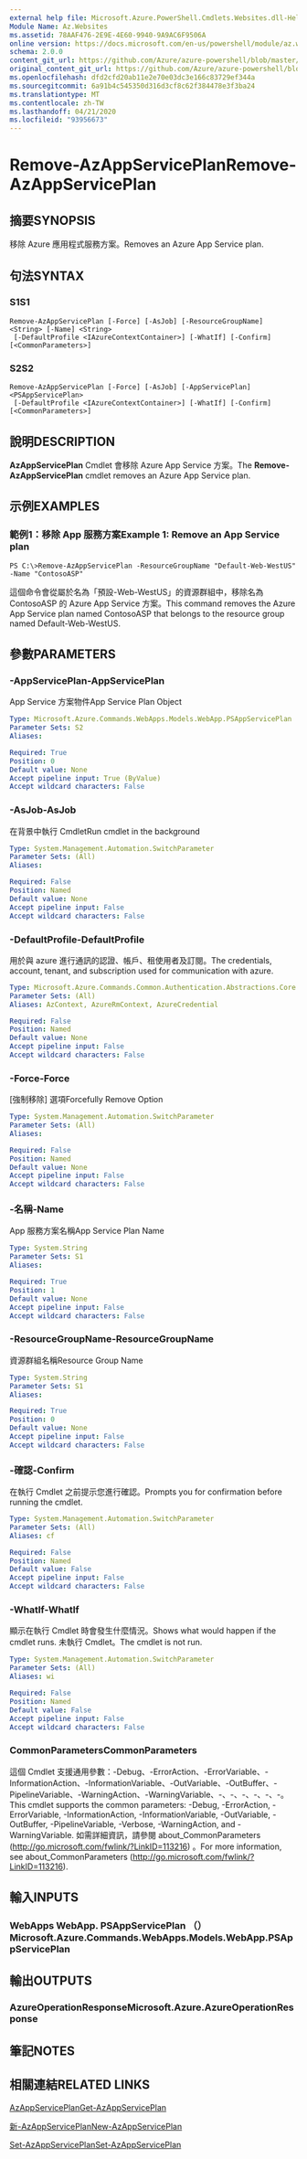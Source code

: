 ```yaml
---
external help file: Microsoft.Azure.PowerShell.Cmdlets.Websites.dll-Help.xml
Module Name: Az.Websites
ms.assetid: 78AAF476-2E9E-4E60-9940-9A9AC6F9506A
online version: https://docs.microsoft.com/en-us/powershell/module/az.websites/remove-azappserviceplan
schema: 2.0.0
content_git_url: https://github.com/Azure/azure-powershell/blob/master/src/Websites/Websites/help/Remove-AzAppServicePlan.md
original_content_git_url: https://github.com/Azure/azure-powershell/blob/master/src/Websites/Websites/help/Remove-AzAppServicePlan.md
ms.openlocfilehash: dfd2cfd20ab11e2e70e03dc3e166c83729ef344a
ms.sourcegitcommit: 6a91b4c545350d316d3cf8c62f384478e3f3ba24
ms.translationtype: MT
ms.contentlocale: zh-TW
ms.lasthandoff: 04/21/2020
ms.locfileid: "93956673"
---
```

# <span data-ttu-id="92cc0-101">Remove-AzAppServicePlan</span><span class="sxs-lookup"><span data-stu-id="92cc0-101">Remove-AzAppServicePlan</span></span>

## <span data-ttu-id="92cc0-102">摘要</span><span class="sxs-lookup"><span data-stu-id="92cc0-102">SYNOPSIS</span></span>
<span data-ttu-id="92cc0-103">移除 Azure 應用程式服務方案。</span><span class="sxs-lookup"><span data-stu-id="92cc0-103">Removes an Azure App Service plan.</span></span>

## <span data-ttu-id="92cc0-104">句法</span><span class="sxs-lookup"><span data-stu-id="92cc0-104">SYNTAX</span></span>

### <span data-ttu-id="92cc0-105">S1</span><span class="sxs-lookup"><span data-stu-id="92cc0-105">S1</span></span>
```
Remove-AzAppServicePlan [-Force] [-AsJob] [-ResourceGroupName] <String> [-Name] <String>
 [-DefaultProfile <IAzureContextContainer>] [-WhatIf] [-Confirm] [<CommonParameters>]
```

### <span data-ttu-id="92cc0-106">S2</span><span class="sxs-lookup"><span data-stu-id="92cc0-106">S2</span></span>
```
Remove-AzAppServicePlan [-Force] [-AsJob] [-AppServicePlan] <PSAppServicePlan>
 [-DefaultProfile <IAzureContextContainer>] [-WhatIf] [-Confirm] [<CommonParameters>]
```

## <span data-ttu-id="92cc0-107">說明</span><span class="sxs-lookup"><span data-stu-id="92cc0-107">DESCRIPTION</span></span>
<span data-ttu-id="92cc0-108">**AzAppServicePlan** Cmdlet 會移除 Azure App Service 方案。</span><span class="sxs-lookup"><span data-stu-id="92cc0-108">The **Remove-AzAppServicePlan** cmdlet removes an Azure App Service plan.</span></span>

## <span data-ttu-id="92cc0-109">示例</span><span class="sxs-lookup"><span data-stu-id="92cc0-109">EXAMPLES</span></span>

### <span data-ttu-id="92cc0-110">範例1：移除 App 服務方案</span><span class="sxs-lookup"><span data-stu-id="92cc0-110">Example 1: Remove an App Service plan</span></span>
```
PS C:\>Remove-AzAppServicePlan -ResourceGroupName "Default-Web-WestUS" -Name "ContosoASP"
```

<span data-ttu-id="92cc0-111">這個命令會從屬於名為「預設-Web-WestUS」的資源群組中，移除名為 ContosoASP 的 Azure App Service 方案。</span><span class="sxs-lookup"><span data-stu-id="92cc0-111">This command removes the Azure App Service plan named ContosoASP that belongs to the resource group named Default-Web-WestUS.</span></span>

## <span data-ttu-id="92cc0-112">參數</span><span class="sxs-lookup"><span data-stu-id="92cc0-112">PARAMETERS</span></span>

### <span data-ttu-id="92cc0-113">-AppServicePlan</span><span class="sxs-lookup"><span data-stu-id="92cc0-113">-AppServicePlan</span></span>
<span data-ttu-id="92cc0-114">App Service 方案物件</span><span class="sxs-lookup"><span data-stu-id="92cc0-114">App Service Plan Object</span></span>

```yaml
Type: Microsoft.Azure.Commands.WebApps.Models.WebApp.PSAppServicePlan
Parameter Sets: S2
Aliases:

Required: True
Position: 0
Default value: None
Accept pipeline input: True (ByValue)
Accept wildcard characters: False
```

### <span data-ttu-id="92cc0-115">-AsJob</span><span class="sxs-lookup"><span data-stu-id="92cc0-115">-AsJob</span></span>
<span data-ttu-id="92cc0-116">在背景中執行 Cmdlet</span><span class="sxs-lookup"><span data-stu-id="92cc0-116">Run cmdlet in the background</span></span>

```yaml
Type: System.Management.Automation.SwitchParameter
Parameter Sets: (All)
Aliases:

Required: False
Position: Named
Default value: None
Accept pipeline input: False
Accept wildcard characters: False
```

### <span data-ttu-id="92cc0-117">-DefaultProfile</span><span class="sxs-lookup"><span data-stu-id="92cc0-117">-DefaultProfile</span></span>
<span data-ttu-id="92cc0-118">用於與 azure 進行通訊的認證、帳戶、租使用者及訂閱。</span><span class="sxs-lookup"><span data-stu-id="92cc0-118">The credentials, account, tenant, and subscription used for communication with azure.</span></span>

```yaml
Type: Microsoft.Azure.Commands.Common.Authentication.Abstractions.Core.IAzureContextContainer
Parameter Sets: (All)
Aliases: AzContext, AzureRmContext, AzureCredential

Required: False
Position: Named
Default value: None
Accept pipeline input: False
Accept wildcard characters: False
```

### <span data-ttu-id="92cc0-119">-Force</span><span class="sxs-lookup"><span data-stu-id="92cc0-119">-Force</span></span>
<span data-ttu-id="92cc0-120">[強制移除] 選項</span><span class="sxs-lookup"><span data-stu-id="92cc0-120">Forcefully Remove Option</span></span>

```yaml
Type: System.Management.Automation.SwitchParameter
Parameter Sets: (All)
Aliases:

Required: False
Position: Named
Default value: None
Accept pipeline input: False
Accept wildcard characters: False
```

### <span data-ttu-id="92cc0-121">-名稱</span><span class="sxs-lookup"><span data-stu-id="92cc0-121">-Name</span></span>
<span data-ttu-id="92cc0-122">App 服務方案名稱</span><span class="sxs-lookup"><span data-stu-id="92cc0-122">App Service Plan Name</span></span>

```yaml
Type: System.String
Parameter Sets: S1
Aliases:

Required: True
Position: 1
Default value: None
Accept pipeline input: False
Accept wildcard characters: False
```

### <span data-ttu-id="92cc0-123">-ResourceGroupName</span><span class="sxs-lookup"><span data-stu-id="92cc0-123">-ResourceGroupName</span></span>
<span data-ttu-id="92cc0-124">資源群組名稱</span><span class="sxs-lookup"><span data-stu-id="92cc0-124">Resource Group Name</span></span>

```yaml
Type: System.String
Parameter Sets: S1
Aliases:

Required: True
Position: 0
Default value: None
Accept pipeline input: False
Accept wildcard characters: False
```

### <span data-ttu-id="92cc0-125">-確認</span><span class="sxs-lookup"><span data-stu-id="92cc0-125">-Confirm</span></span>
<span data-ttu-id="92cc0-126">在執行 Cmdlet 之前提示您進行確認。</span><span class="sxs-lookup"><span data-stu-id="92cc0-126">Prompts you for confirmation before running the cmdlet.</span></span>

```yaml
Type: System.Management.Automation.SwitchParameter
Parameter Sets: (All)
Aliases: cf

Required: False
Position: Named
Default value: False
Accept pipeline input: False
Accept wildcard characters: False
```

### <span data-ttu-id="92cc0-127">-WhatIf</span><span class="sxs-lookup"><span data-stu-id="92cc0-127">-WhatIf</span></span>
<span data-ttu-id="92cc0-128">顯示在執行 Cmdlet 時會發生什麼情況。</span><span class="sxs-lookup"><span data-stu-id="92cc0-128">Shows what would happen if the cmdlet runs.</span></span>
<span data-ttu-id="92cc0-129">未執行 Cmdlet。</span><span class="sxs-lookup"><span data-stu-id="92cc0-129">The cmdlet is not run.</span></span>

```yaml
Type: System.Management.Automation.SwitchParameter
Parameter Sets: (All)
Aliases: wi

Required: False
Position: Named
Default value: False
Accept pipeline input: False
Accept wildcard characters: False
```

### <span data-ttu-id="92cc0-130">CommonParameters</span><span class="sxs-lookup"><span data-stu-id="92cc0-130">CommonParameters</span></span>
<span data-ttu-id="92cc0-131">這個 Cmdlet 支援通用參數：-Debug、-ErrorAction、-ErrorVariable、-InformationAction、-InformationVariable、-OutVariable、-OutBuffer、-PipelineVariable、-WarningAction、-WarningVariable、-、-、-、-、-、-。</span><span class="sxs-lookup"><span data-stu-id="92cc0-131">This cmdlet supports the common parameters: -Debug, -ErrorAction, -ErrorVariable, -InformationAction, -InformationVariable, -OutVariable, -OutBuffer, -PipelineVariable, -Verbose, -WarningAction, and -WarningVariable.</span></span> <span data-ttu-id="92cc0-132">如需詳細資訊，請參閱 about_CommonParameters (http://go.microsoft.com/fwlink/?LinkID=113216) 。</span><span class="sxs-lookup"><span data-stu-id="92cc0-132">For more information, see about_CommonParameters (http://go.microsoft.com/fwlink/?LinkID=113216).</span></span>

## <span data-ttu-id="92cc0-133">輸入</span><span class="sxs-lookup"><span data-stu-id="92cc0-133">INPUTS</span></span>

### <span data-ttu-id="92cc0-134">WebApps WebApp. PSAppServicePlan （）</span><span class="sxs-lookup"><span data-stu-id="92cc0-134">Microsoft.Azure.Commands.WebApps.Models.WebApp.PSAppServicePlan</span></span>

## <span data-ttu-id="92cc0-135">輸出</span><span class="sxs-lookup"><span data-stu-id="92cc0-135">OUTPUTS</span></span>

### <span data-ttu-id="92cc0-136">AzureOperationResponse</span><span class="sxs-lookup"><span data-stu-id="92cc0-136">Microsoft.Azure.AzureOperationResponse</span></span>

## <span data-ttu-id="92cc0-137">筆記</span><span class="sxs-lookup"><span data-stu-id="92cc0-137">NOTES</span></span>

## <span data-ttu-id="92cc0-138">相關連結</span><span class="sxs-lookup"><span data-stu-id="92cc0-138">RELATED LINKS</span></span>

[<span data-ttu-id="92cc0-139">AzAppServicePlan</span><span class="sxs-lookup"><span data-stu-id="92cc0-139">Get-AzAppServicePlan</span></span>](./Get-AzAppServicePlan.md)

[<span data-ttu-id="92cc0-140">新-AzAppServicePlan</span><span class="sxs-lookup"><span data-stu-id="92cc0-140">New-AzAppServicePlan</span></span>](./New-AzAppServicePlan.md)

[<span data-ttu-id="92cc0-141">Set-AzAppServicePlan</span><span class="sxs-lookup"><span data-stu-id="92cc0-141">Set-AzAppServicePlan</span></span>](./Set-AzAppServicePlan.md)


